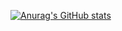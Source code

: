 [![Anurag's GitHub stats](https://github-readme-stats.vercel.app/api?username=MinJunKimKR)](https://github.com/anuraghazra/github-readme-stats)
<!--
**MinJunKimKR/MinJunKimKR** is a ✨ _special_ ✨ repository because its `README.md` (this file) appears on your GitHub profile.

Here are some ideas to get you started:

- 🔭 I’m currently working on ...
- 🌱 I’m currently learning ...
- 👯 I’m looking to collaborate on ...
- 🤔 I’m looking for help with ...
- 💬 Ask me about ...
- 📫 How to reach me: ...
- 😄 Pronouns: ...
- ⚡ Fun fact: ...
-->
